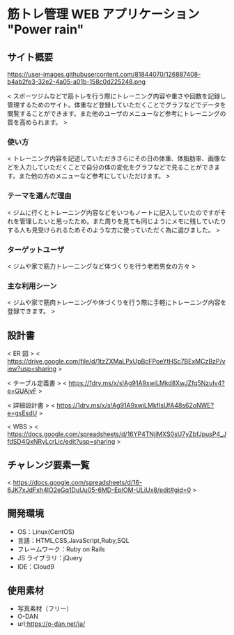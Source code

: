 # 筋トレ管理 WEB アプリケーション "Power rain"

## サイト概要

https://user-images.githubusercontent.com/81844070/126887408-b4ab2fe3-32e2-4a05-a01b-158c0d225248.png

< スポーツジムなどで筋トレを行う際にトレーニング内容や重さや回数を記録し管理するためのサイト。体重など登録していただくことでグラフなどでデータを閲覧することができます。また他のユーザのメニューなど参考にトレーニングの質を高められます。 >

### 使い方

< トレーニング内容を記述していただきさらにその日の体重、体脂肪率、画像などを入力していただくことで自分の体の変化をグラフなどで見ることができます。また他の方のメニューなど参考にしていただけます。 >

### テーマを選んだ理由

< ジムに行くとトレーニング内容などをいつもノートに記入していたのですがそれを管理したいと思ったため。また周りを見ても同じようにメモに残していたりする人も見受けられるためそのような方に使っていただく為に選びました。 >

### ターゲットユーザ

< ジムや家で筋力トレーニングなど体づくりを行う老若男女の方々 >

### 主な利用シーン

< ジムや家で筋肉トレーニングや体づくりを行う際に手軽にトレーニング内容を登録できます。 >

## 設計書

< ER 図 >
< https://drive.google.com/file/d/1tzZXMaLPxUpBcFPoeYtHSc7BExMCzBzP/view?usp=sharing >

< テーブル定義書 >
< https://1drv.ms/x/s!Ag91A9xwiLMkd8XwJZfq5NzuIv4?e=GUAjvF >

< 詳細設計書 >
< https://1drv.ms/x/s!Ag91A9xwiLMkfIsUfA48s62oNWE?e=gsEsdU >

< WBS >
< https://docs.google.com/spreadsheets/d/16YP4TNjiMXS0sU7yZbfJpusP4_JfdSD4QxNRyLcrLic/edit?usp=sharing >

## チャレンジ要素一覧

< https://docs.google.com/spreadsheets/d/16-6JK7xJdFxh4IO2eGq1DuUu05-6MD-EplOM-ULiUx8/edit#gid=0 >

## 開発環境

- OS：Linux(CentOS)
- 言語：HTML,CSS,JavaScript,Ruby,SQL
- フレームワーク：Ruby on Rails
- JS ライブラリ：jQuery
- IDE：Cloud9

## 使用素材

- 写真素材（フリー）
- O-DAN
- url;https://o-dan.net/ja/
